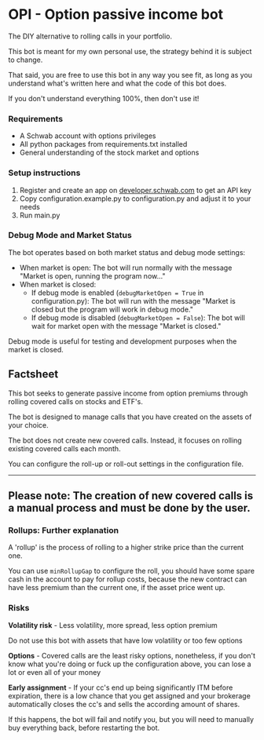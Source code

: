 # OPI - Option passive income bot

The DIY alternative to rolling calls in your portfolio.

This bot is meant for my own personal use, the strategy behind it is subject to change.

That said, you are free to use this bot in any way you see fit, as long as you understand what's written here and what the code of this bot does.

If you don't understand everything 100%, then don't use it!

### Requirements

- A Schwab account with options privileges
- All python packages from requirements.txt installed
- General understanding of the stock market and options

### Setup instructions

1. Register and create an app on [developer.schwab.com](https://developer.schwab.com/) to get an API key
2. Copy configuration.example.py to configuration.py and adjust it to your needs
3. Run main.py

### Debug Mode and Market Status

The bot operates based on both market status and debug mode settings:

- When market is open: The bot will run normally with the message "Market is open, running the program now..."
- When market is closed:
  - If debug mode is enabled (`debugMarketOpen = True` in configuration.py): The bot will run with the message "Market is closed but the program will work in debug mode."
  - If debug mode is disabled (`debugMarketOpen = False`): The bot will wait for market open with the message "Market is closed."

Debug mode is useful for testing and development purposes when the market is closed.

## Factsheet

This bot seeks to generate passive income from option premiums through rolling covered calls on stocks and ETF's.

The bot is designed to manage calls that you have created on the assets of your choice.

The bot does not create new covered calls. Instead, it focuses on rolling existing covered calls each month.

You can configure the roll-up or roll-out settings in the configuration file.

---

Please note: The creation of new covered calls is a manual process and must be done by the user.
---
### Rollups: Further explanation

A 'rollup' is the process of rolling to a higher strike price than the current one.

You can use `minRollupGap` to configure the roll, you should have some spare cash in the account to pay for rollup costs, because the new contract can have less premium than the current one,
if the asset price went up.

### Risks

**Volatility risk** - Less volatility, more spread, less option premium

Do not use this bot with assets that have low volatility or too few options

**Options** - Covered calls are the least risky options, nonetheless, if you don't know what you're doing or fuck up the configuration above, you can lose a lot or even all of your
money

**Early assignment** - If your cc's end up being significantly ITM before expiration, there is a low chance that you get assigned and your brokerage automatically closes the cc's
and sells the according amount of shares.

If this happens, the bot will fail and notify you, but you will need to manually buy everything back, before restarting the bot.
